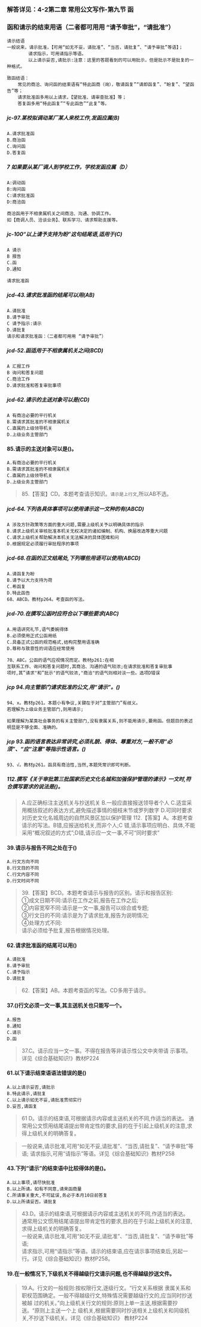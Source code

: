  ### 解答详见：4-2第二章 常用公文写作-第九节 函
 
 ### 函和请示的结束用语（二者都可用用 “请予审批”，“请批准”）
    请示结语
    一般说来，请示批准，【可用“如无不妥，请批准”、“当否，请批复”、“请予审批”等语】；
            请求指示，可用请指示等语。
            以上请示妥否,请批示:注意：这里的答题看到的可以用批示，但是批示不是批复的一种格式。
    
    致函结语：
        常见的商洽、询问函的结束语有“特此函商（询），敬请函复”“请即函复”、“盼复”、“望函告”等；
        请求批准函多用以上请求，【望批准、请审查批准】等；
        答复函多用“特此函复”“专此函告”“此复”等。
        
##### jc-97.某校拟调动某厂某人来校工作,发函应属(B)
    A.请求批准函
    B.商治函
    C.询问函
    D.答复函


##### 7 如果要从某厂调人到学校工作，学校发函应属（D）
    A:调动函
    B:询问函
    C:请求批准函
    D:商洽函
    
    商洽函用于不相隶属机关之间商洽、沟通、协调工作。
    如【商调人员、洽谈业务】、联系学习、请求帮助支援等。    
    
##### jc-100“以上请予支持为盼”这句结尾语,适用于(C)
    A 请示
    B 报告
    C.函
    D.通知
    
    请求批准函   

##### jcd-43.请求批准函的结尾可以用(AB)
    A.请批准
    B.请予审批
    C 请予指示:请示
    D.请批复    
    请示和请求批准函：（二者都可用用 “请予审批”）

    
##### jcd-52.函适用于不相隶属机关之间(BCD)
    A 汇报工作
    B 询问和答复问题
    C.商洽工作
    D.请求批准和答复审批事项    

    
##### jcd-62.请示的主送对象可以是(CD)
    A 有商洽必要的平行机关
    B.需请求其批准的不相隶属机关
    C.直属的上级领导机关
    D.上级业务主管部门

#### 85.请示的主送对象可以是()。
    A.有商洽必要的平行机关
    B.需请求其批准的不相隶属机关
    C.直属的上级领导机关
    D.上级业务主管部门
>   85.【答案】CD。本题考查请示知识。`请示是上行文`,所以AB不选。    
    
    
##### jcd-64.下列各具体事项可以使用请示这一文种的有(ABCD)
    A 涉及方针政策等方面的重大问题,需要上级机关予以明确具体的指示
    B.请求上级机关审核批准本机关无权决定的诸如编制、机构、换届改选等重大问题
    C.请求上级机关帮助解决本机关无法解决的具体困难和问
    D.根据规定必须履行审批程序的事项    


##### jcd-68.在函的正文结尾处,下列哪些用语可以使用(ABCD)
    A.请函复为盼
    B.请予以大力支持为荷
    C.希函复
    D.特此函告
    68、ABCD。教材p264。考查函的写法。
        
##### jcd-70.在撰写公函时应符合以下哪些要求(ABC)
    A.用语讲究礼节,语气委婉得体
    B.必须使用正式公函用纸
    C.具备正式公函的规范格式,结构完整用语准确
    D.尊称与致意性的词语应经常使用

    70、ABC。公函的语气应视情况而定。教材p261:在相
    互联系工作、询问和答复问题时,其商洽、沟通的语气较浓;在请求批准和答复审批事
    项时,其”请求"和”批示"的语气较浓,"商洽"的语气则相对淡一些。选项D错误    

##### jcp 94.向主管部门请求批准的公文,用“请示”。()
    94、x。教材p261。本题小有争议,关键在于对“主管部门”有歧义。
    若理解为上级业务主管部门,则用请示;
    
    如果理解为某类社会事务的有关主管部门,没有隶属关系,则不能用请示,要用函。但题目的表述明显是不够全面、准确的。    
    
##### jcp 93.函的语言表达非常讲究,必须礼貌、得体、尊重对方,一般不用“必须”、“应“注意”等指示性语言。()
    93、√。教材p261。函具有商洽性,当然,本题凭常识即可判断。
    

##### 112.撰写《关于审批第三批国家历史文化名城和加强保护管理的请示》一文时,符合撰写要求的说法是()。
>   A.应正确标注主送机关与抄送机关
>   B.一般应直接报送领导者个人
>   C.适宜采用概括叙述的表达方式,避免描述事情的细枝末节或罗列数字
>   D.可同时要求对历史文化名城周边的自然风景区加以保护管理
>   112.【答案】A。本题考查请示的写法。B错,应报送给机关,而非个人;C
错,请示事项应明白、具体,不能采用“概况叙述的方式”;D错,请示应一文一事,不可“同时要求”

#### 39.请示与报告不同之处在于()
    A.行文方向不同
    B.行文目的不同
    C.行文内容不同
    D.行文时间不同


>   39.【答案】BCD。本题考查请示与报告的区别。请示和报告区别:<br>
①成文日期不同:请示在工作之前,报告在工作之后;<br>
②内容宽窄不同:请示是一文一事,报告可以综合或专题;<br>
③行文日的不同:请示是为了请求批准,报告为说明情况;<br>
④处理方式不同:<br>
请示必须给予批复,报告根据情况处理。<br>

#### 62.请求批准函的结尾可以用()
    A.请批准
    B.请予审批
    C.请予指示
    D.请批复
>   62.【答案】AB。本题考查函的写法。CD多用于请示。

#### 37.()行文必须一文一事,其主送机关也只能写一个。
    A.报告
    B.通知
    C.请示
    D.函
>   37.C。请示应当一文一事。不得在报告等非请示性公文中夹带请
    示事项。详见《综合基础知识!》教材P224

#### 61.以下请示结束语语法错误的是()
    A.以上请示妥否,请批示
    B.特此请示,请批复
    C.以上请示如无不妥,请批准贯彻实行
    D.妥否,请函复
>   61 D。请示的结束语,可根据请示内容或主送机关的不同,作适当的表达。
通常用公文惯用结尾语提出带肯定性的要求,目的在于引起上级机关的注意,求得上级机关的明确答复。

>   一般说来,请示批准,可用“如无不妥,请批准”、“当否,请批复”、“请予审批”等语;
请求指示,可用“请指示”等语。详见《综合基础知识》教材P258

#### 43.下列“请示”的结束语中比较得体的是()。
    A.以上事项,请尽快批准
    B.以上所请。如有不同意,请来函商量
    C.所请事关重大,不可延误,务必于本月10日前答复
    D.以上所请妥否。请批复
>   43.D。请示的结束语,可根据请示内容或主送机关的不同,作适当的表达。   
通常用公文惯用结尾语提出带肯定性的要求,目的在于引起上级机关的注意,求得上级机关的明确答复。   
一般说来,请示批准,可用“如无不妥,请批准”、“当否,请批复”、“请予审批”等语;   
请求指示,可用“请指示”等语。请示的结束语,应在请示事项结束后,另起一行。详见《综合基础知识》教材P258。   

#### 19.在一般情况下,下级机关不得越级行文请示问题,也不得越级抄送文件。
>   19.A。行文的一般规则:按权限行文,逐级行文。“行文关系根据
    隶属关系和职杈范围确定。一般不得越级行文,特殊情况需要越级行文的,应当同时抄送被越
    过的机关。”向上级机关行文的规则:原则上单一主送,根据需要抄送。“原则上主送一个上
    级机关,根据需要同时抄送相关上级机关和同级机关,不抄送下级机关。详见《综合基础知识》
    教材P224



















    
